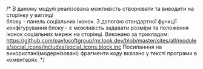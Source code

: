 /*
В даному модулі реалізована можливість створювати та виводити на сторінку у вигляді  
блоку - панель соціальних іконок.
З допогою стандартної функції конфігурування блоку - є можливість задавати
розміри та положення іконок соціальних мереж на сторінці.
Виконано за прикладом:
https://github.com/pavlosoftgroup/mr.look.dev/blob/master/sites/all/modules/social_icons/includes/social_icons.block.inc
Посиланння на використані(модернізовані) фрагменти коду вказано 
 у тексті програми в коментарях.
*/
